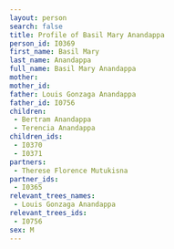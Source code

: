 ```yaml
---
layout: person
search: false
title: Profile of Basil Mary Anandappa
person_id: I0369
first_name: Basil Mary
last_name: Anandappa
full_name: Basil Mary Anandappa
mother: 
mother_id: 
father: Louis Gonzaga Anandappa
father_id: I0756
children:
 - Bertram Anandappa
 - Terencia Anandappa
children_ids:
 - I0370
 - I0371
partners:
 - Therese Florence Mutukisna
partner_ids:
 - I0365
relevant_trees_names:
 - Louis Gonzaga Anandappa
relevant_trees_ids:
 - I0756
sex: M
---
```


